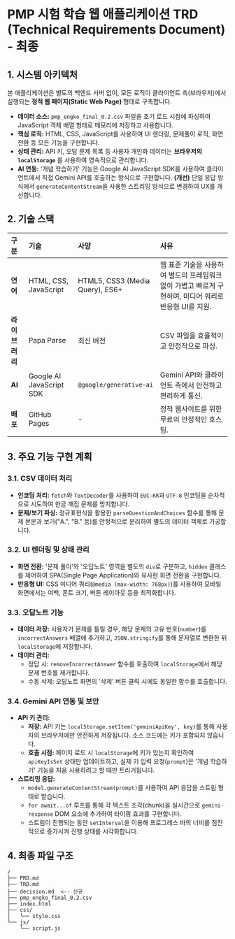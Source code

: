 # PMP 시험 학습 웹 애플리케이션 TRD (Technical Requirements Document) - 최종

## 1. 시스템 아키텍처

본 애플리케이션은 별도의 백엔드 서버 없이, 모든 로직이 클라이언트 측(브라우저)에서 실행되는 **정적 웹 페이지(Static Web Page)** 형태로 구축합니다.

- **데이터 소스:** `pmp_engko_final_0.2.csv` 파일을 초기 로드 시점에 파싱하여 JavaScript 객체 배열 형태로 메모리에 저장하고 사용합니다.
- **핵심 로직:** HTML, CSS, JavaScript를 사용하여 UI 렌더링, 문제풀이 로직, 화면 전환 등 모든 기능을 구현합니다.
- **상태 관리:** API 키, 오답 문제 목록 등 사용자 개인화 데이터는 **브라우저의 `localStorage`** 를 사용하여 영속적으로 관리합니다.
- **AI 연동:** '개념 학습하기' 기능은 Google AI JavaScript SDK를 사용하여 클라이언트에서 직접 Gemini API를 호출하는 방식으로 구현합니다. **(개선)** 단일 응답 방식에서 `generateContentStream`을 사용한 스트리밍 방식으로 변경하여 UX를 개선합니다.

## 2. 기술 스택

| 구분 | 기술 | 사양 | 사유 |
| :--- | :--- | :--- | :--- |
| **언어** | HTML, CSS, JavaScript | HTML5, CSS3 (Media Query), ES6+ | 웹 표준 기술을 사용하여 별도의 프레임워크 없이 가볍고 빠르게 구현하며, 미디어 쿼리로 반응형 UI를 지원. |
| **라이브러리** | Papa Parse | 최신 버전 | CSV 파일을 효율적이고 안정적으로 파싱. |
| **AI** | Google AI JavaScript SDK | `@google/generative-ai` | Gemini API와 클라이언트 측에서 안전하고 편리하게 통신. |
| **배포** | GitHub Pages | - | 정적 웹사이트를 위한 무료의 안정적인 호스팅. |

## 3. 주요 기능 구현 계획

### 3.1. CSV 데이터 처리
- **인코딩 처리:** `fetch`와 `TextDecoder`를 사용하여 `EUC-KR`과 `UTF-8` 인코딩을 순차적으로 시도하여 한글 깨짐 문제를 방지합니다.
- **문제/보기 파싱:** 정규표현식을 활용한 `parseQuestionAndChoices` 함수를 통해 문제 본문과 보기("A.", "B." 등)를 안정적으로 분리하여 별도의 데이터 객체로 가공합니다.

### 3.2. UI 렌더링 및 상태 관리
- **화면 전환:** '문제 풀이'와 '오답노트' 영역을 별도의 `div`로 구분하고, `hidden` 클래스를 제어하여 SPA(Single Page Application)와 유사한 화면 전환을 구현합니다.
- **반응형 UI:** CSS 미디어 쿼리(`@media (max-width: 768px)`)를 사용하여 모바일 화면에서는 여백, 폰트 크기, 버튼 레이아웃 등을 최적화합니다.

### 3.3. 오답노트 기능
- **데이터 저장:** 사용자가 문제를 틀릴 경우, 해당 문제의 고유 번호(`number`)를 `incorrectAnswers` 배열에 추가하고, `JSON.stringify`를 통해 문자열로 변환한 뒤 `localStorage`에 저장합니다.
- **데이터 관리:**
    - 정답 시: `removeIncorrectAnswer` 함수를 호출하여 `localStorage`에서 해당 문제 번호를 제거합니다.
    - 수동 삭제: 오답노트 화면의 '삭제' 버튼 클릭 시에도 동일한 함수를 호출합니다.

### 3.4. Gemini API 연동 및 보안
- **API 키 관리:**
    - **저장:** API 키는 `localStorage.setItem('geminiApiKey', key)`를 통해 사용자의 브라우저에만 안전하게 저장됩니다. 소스 코드에는 키가 포함되지 않습니다.
    - **호출 시점:** 페이지 로드 시 `localStorage`에 키가 있는지 확인하여 `apiKeyIsSet` 상태만 업데이트하고, 실제 키 입력 요청(`prompt`)은 '개념 학습하기' 기능을 처음 사용하려고 할 때만 트리거됩니다.
- **스트리밍 응답:**
    - `model.generateContentStream(prompt)`를 사용하여 API 응답을 스트림 형태로 받습니다.
    - `for await...of` 루프를 통해 각 텍스트 조각(chunk)을 실시간으로 `gemini-response` DOM 요소에 추가하여 타이핑 효과를 구현합니다.
    - 스트림이 진행되는 동안 `setInterval`을 이용해 프로그레스 바의 너비를 점진적으로 증가시켜 진행 상태를 시각화합니다.

## 4. 최종 파일 구조

```
/
├── PRD.md
├── TRD.md
├── decision.md  <-- 신규
├── pmp_engko_final_0.2.csv
├── index.html
├── css/
│   └── style.css
└── js/
    └── script.js
```
